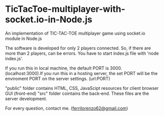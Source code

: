 # TicTacToe-multiplayer-with-socket.io-in-Node.js
An implementation of TIC-TAC-TOE multiplayer game using socket.io module in Node.js

The software is developed for only 2 players connected. So, if there are more than 2 players, can be errors.
You have to start index.js file with 'node index.js'.

If you run this in local machine, the default PORT is 3000. (localhost:3000).If you run this in a hosting server, the set PORT will be the enviroment PORT on the server settings. (url:PORT)

"public" folder contains HTML, CSS, JavaScipt resources for client browser GUI (front-end)
"src" folder cointains the back-end. These files are the server development.

For every question, contact me. (ferrilorenzo62@gmail.com)
